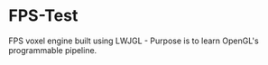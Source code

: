 FPS-Test
========

FPS voxel engine built using LWJGL - Purpose is to learn OpenGL's programmable pipeline.
